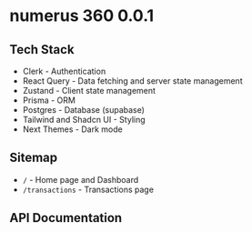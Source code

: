 # numerus 360 0.0.1

## Tech Stack
- Clerk - Authentication
- React Query - Data fetching and server state management
- Zustand - Client state management
- Prisma - ORM
- Postgres - Database (supabase)
- Tailwind and Shadcn UI - Styling
- Next Themes - Dark mode

## Sitemap
- `/` - Home page and Dashboard
- `/transactions` - Transactions page

## API Documentation
